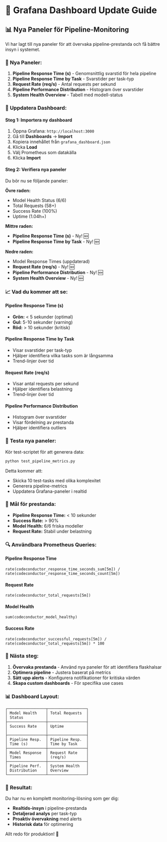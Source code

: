 # 🚀 Grafana Dashboard Update Guide

## 📊 Nya Paneler för Pipeline-Monitoring

Vi har lagt till nya paneler för att övervaka pipeline-prestanda och få bättre insyn i systemet.

### 🎯 **Nya Paneler:**

1. **Pipeline Response Time (s)** - Genomsnittlig svarstid för hela pipeline
2. **Pipeline Response Time by Task** - Svarstider per task-typ
3. **Request Rate (req/s)** - Antal requests per sekund
4. **Pipeline Performance Distribution** - Histogram över svarstider
5. **System Health Overview** - Tabell med modell-status

### 🔧 **Uppdatera Dashboard:**

#### Steg 1: Importera ny dashboard

1. Öppna Grafana: `http://localhost:3000`
2. Gå till **Dashboards** → **Import**
3. Kopiera innehållet från `grafana_dashboard.json`
4. Klicka **Load**
5. Välj Prometheus som datakälla
6. Klicka **Import**

#### Steg 2: Verifiera nya paneler

Du bör nu se följande paneler:

**Övre raden:**

- Model Health Status (6/6)
- Total Requests (58+)
- Success Rate (100%)
- Uptime (1.04h+)

**Mittre raden:**

- **Pipeline Response Time (s)** - Ny! 🆕
- **Pipeline Response Time by Task** - Ny! 🆕

**Nedre raden:**

- Model Response Times (uppdaterad)
- **Request Rate (req/s)** - Ny! 🆕
- **Pipeline Performance Distribution** - Ny! 🆕
- **System Health Overview** - Ny! 🆕

### 📈 **Vad du kommer att se:**

#### Pipeline Response Time (s)

- **Grön:** < 5 sekunder (optimal)
- **Gul:** 5-10 sekunder (varning)
- **Röd:** > 10 sekunder (kritisk)

#### Pipeline Response Time by Task

- Visar svarstider per task-typ
- Hjälper identifiera vilka tasks som är långsamma
- Trend-linjer över tid

#### Request Rate (req/s)

- Visar antal requests per sekund
- Hjälper identifiera belastning
- Trend-linjer över tid

#### Pipeline Performance Distribution

- Histogram över svarstider
- Visar fördelning av prestanda
- Hjälper identifiera outliers

### 🧪 **Testa nya paneler:**

Kör test-scriptet för att generera data:

```bash
python test_pipeline_metrics.py
```

Detta kommer att:

- Skicka 10 test-tasks med olika komplexitet
- Generera pipeline-metrics
- Uppdatera Grafana-paneler i realtid

### 🎯 **Mål för prestanda:**

- **Pipeline Response Time:** < 10 sekunder
- **Success Rate:** > 90%
- **Model Health:** 6/6 friska modeller
- **Request Rate:** Stabil under belastning

### 🔍 **Användbara Prometheus Queries:**

#### Pipeline Response Time

```promql
rate(codeconductor_response_time_seconds_sum[5m]) / rate(codeconductor_response_time_seconds_count[5m])
```

#### Request Rate

```promql
rate(codeconductor_total_requests[5m])
```

#### Model Health

```promql
sum(codeconductor_model_healthy)
```

#### Success Rate

```promql
rate(codeconductor_successful_requests[5m]) / rate(codeconductor_total_requests[5m]) * 100
```

### 🚀 **Nästa steg:**

1. **Övervaka prestanda** - Använd nya paneler för att identifiera flaskhalsar
2. **Optimera pipeline** - Justera baserat på metrics
3. **Sätt upp alerts** - Konfigurera notifikationer för kritiska värden
4. **Skapa custom dashboards** - För specifika use cases

### 📊 **Dashboard Layout:**

```
┌─────────────────┬─────────────────┐
│ Model Health    │ Total Requests  │
│ Status          │                 │
├─────────────────┼─────────────────┤
│ Success Rate    │ Uptime          │
│                 │                 │
├─────────────────┼─────────────────┤
│ Pipeline Resp.  │ Pipeline Resp.  │
│ Time (s)        │ Time by Task    │
├─────────────────┼─────────────────┤
│ Model Response  │ Request Rate    │
│ Times           │ (req/s)         │
├─────────────────┼─────────────────┤
│ Pipeline Perf.  │ System Health   │
│ Distribution    │ Overview        │
└─────────────────┴─────────────────┘
```

### 🎉 **Resultat:**

Du har nu en komplett monitoring-lösning som ger dig:

- **Realtids-insyn** i pipeline-prestanda
- **Detaljerad analys** per task-typ
- **Proaktiv övervakning** med alerts
- **Historisk data** för optimering

Allt redo för produktion! 🚀
